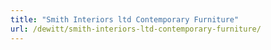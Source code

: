 ```yaml
---
title: "Smith Interiors ltd Contemporary Furniture"
url: /dewitt/smith-interiors-ltd-contemporary-furniture/
---
```


